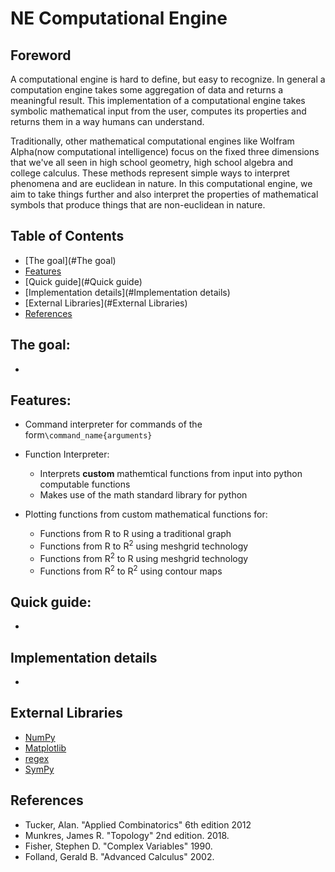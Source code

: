 # NE Computational Engine

## Foreword

A computational engine is hard to define, but easy to recognize. 
In general a computation engine takes some aggregation of data and returns a meaningful result. This implementation of a computational engine 
takes symbolic mathematical input from the user, computes its properties and returns them in a way humans can understand. 
 
Traditionally, other mathematical computational engines like Wolfram Alpha(now computational intelligence) focus on 
the fixed three dimensions that we've all seen in high school geometry, high school algebra and college calculus. 
These methods represent simple ways to interpret phenomena and are euclidean in nature.
In this computational engine, we aim to take things further and also interpret
the properties of mathematical symbols that produce things that are non-euclidean in nature. 
  

## Table of Contents
- [The goal](#The goal)
- [Features](#Features)
- [Quick guide](#Quick guide)
- [Implementation details](#Implementation details)
- [External Libraries](#External Libraries)
- [References](#References)

## The goal:

- 

## Features: 
- Command interpreter for commands of the form`\command_name{arguments}`
- Function Interpreter:
  - Interprets **custom** mathemtical functions from input into python computable functions
  - Makes use of the math standard library for python
  
- Plotting functions from custom mathematical functions for:
  - Functions from R to R <sup></sup> using a traditional graph
  - Functions from R to R<sup>2</sup> using meshgrid technology
  - Functions from R<sup>2</sup> to R using meshgrid technology
  - Functions from R<sup>2</sup> to R<sup>2</sup> using contour maps
  
  
 
## Quick guide:

- 


## Implementation details

-


<!---
- Iterated Function Systems:
  - [x] Plot 
  - [ ] Associated Markov Chain
  - [ ] Dimension computations
 
- Markov Chains
  - [ ] Visualizer 
  - [ ] Encoding
  - [ ] Properties Evaluator
 
 - Group Theory
   - [ ] Group operations
 
 - Galois Theory
   - [ ] Exact roots of polynomials
   - [ ] Properties Evaluator
--->

## External Libraries
- [NumPy](https://numpy.org/doc/)
- [Matplotlib](https://matplotlib.org/)
- [regex](https://pypi.org/project/regex/)
- [SymPy](https://www.sympy.org/en/index.html)

## References
  

  - Tucker, Alan. "Applied Combinatorics" 6th edition 2012
  - Munkres, James R. "Topology" 2nd edition. 2018.
  - Fisher, Stephen D. "Complex Variables" 1990.
  - Folland, Gerald B.  "Advanced Calculus" 2002.
